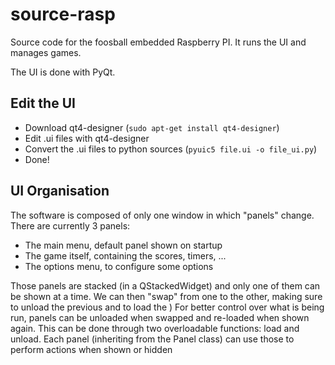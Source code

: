 # source-rasp

Source code for the foosball embedded Raspberry PI. It runs the UI and manages games.

The UI is done with PyQt.

## Edit the UI
* Download qt4-designer (`sudo apt-get install qt4-designer`)
* Edit .ui files with qt4-designer
* Convert the .ui files to python sources (`pyuic5 file.ui -o file_ui.py`)
* Done!

## UI Organisation
The software is composed of only one window in which "panels" change. There are currently 3 panels:
* The main menu, default panel shown on startup
* The game itself, containing the scores, timers, ...
* The options menu, to configure some options

Those panels are stacked (in a QStackedWidget) and only one of them can be shown at a time.
We can then "swap" from one to the other, making sure to unload the previous and to load the )
For better control over what is being run, panels can be unloaded when swapped and re-loaded when shown again.
This can be done through two overloadable functions: load and unload.
Each panel (inheriting from the Panel class) can use those to perform actions when shown or hidden